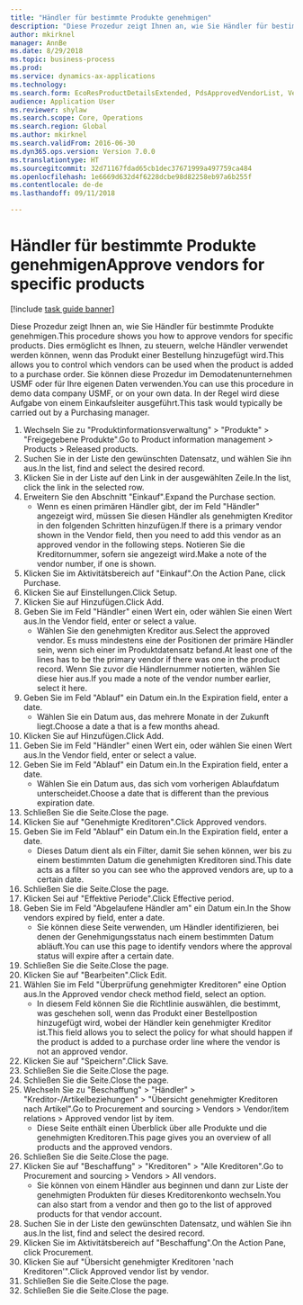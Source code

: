 ```yaml
--- 
title: "Händler für bestimmte Produkte genehmigen"
description: "Diese Prozedur zeigt Ihnen an, wie Sie Händler für bestimmte Produkte genehmigen."
author: mkirknel
manager: AnnBe
ms.date: 8/29/2018
ms.topic: business-process
ms.prod: 
ms.service: dynamics-ax-applications
ms.technology: 
ms.search.form: EcoResProductDetailsExtended, PdsApprovedVendorList, VendTable
audience: Application User
ms.reviewer: shylaw
ms.search.scope: Core, Operations
ms.search.region: Global
ms.author: mkirknel
ms.search.validFrom: 2016-06-30
ms.dyn365.ops.version: Version 7.0.0
ms.translationtype: HT
ms.sourcegitcommit: 32d71167fdad65cb1dec37671999a497759ca484
ms.openlocfilehash: 1e6669d632d4f6228dcbe98d82258eb97a6b255f
ms.contentlocale: de-de
ms.lasthandoff: 09/11/2018

---
```

# <a name="approve-vendors-for-specific-products"></a><span data-ttu-id="8813b-103">Händler für bestimmte Produkte genehmigen</span><span class="sxs-lookup"><span data-stu-id="8813b-103">Approve vendors for specific products</span></span>

[!include [task guide banner](../../includes/task-guide-banner.md)]

<span data-ttu-id="8813b-104">Diese Prozedur zeigt Ihnen an, wie Sie Händler für bestimmte Produkte genehmigen.</span><span class="sxs-lookup"><span data-stu-id="8813b-104">This procedure shows you how to approve vendors for specific products.</span></span> <span data-ttu-id="8813b-105">Dies ermöglicht es Ihnen, zu steuern, welche Händler verwendet werden können, wenn das Produkt einer Bestellung hinzugefügt wird.</span><span class="sxs-lookup"><span data-stu-id="8813b-105">This allows you to control which vendors can be used when the product is added to a purchase order.</span></span> <span data-ttu-id="8813b-106">Sie können diese Prozedur im Demodatenunternehmen USMF oder für Ihre eigenen Daten verwenden.</span><span class="sxs-lookup"><span data-stu-id="8813b-106">You can use this procedure in demo data company USMF, or on your own data.</span></span> <span data-ttu-id="8813b-107">In der Regel wird diese Aufgabe von einem Einkaufsleiter ausgeführt.</span><span class="sxs-lookup"><span data-stu-id="8813b-107">This task would typically be carried out by a Purchasing manager.</span></span>

1. <span data-ttu-id="8813b-108">Wechseln Sie zu "Produktinformationsverwaltung" > "Produkte" > "Freigegebene Produkte".</span><span class="sxs-lookup"><span data-stu-id="8813b-108">Go to Product information management > Products > Released products.</span></span>
2. <span data-ttu-id="8813b-109">Suchen Sie in der Liste den gewünschten Datensatz, und wählen Sie ihn aus.</span><span class="sxs-lookup"><span data-stu-id="8813b-109">In the list, find and select the desired record.</span></span>
3. <span data-ttu-id="8813b-110">Klicken Sie in der Liste auf den Link in der ausgewählten Zeile.</span><span class="sxs-lookup"><span data-stu-id="8813b-110">In the list, click the link in the selected row.</span></span>
4. <span data-ttu-id="8813b-111">Erweitern Sie den Abschnitt "Einkauf".</span><span class="sxs-lookup"><span data-stu-id="8813b-111">Expand the Purchase section.</span></span>
    * <span data-ttu-id="8813b-112">Wenn es einen primären Händler gibt, der im Feld "Händler" angezeigt wird, müssen Sie diesen Händler als genehmigten Kreditor in den folgenden Schritten hinzufügen.</span><span class="sxs-lookup"><span data-stu-id="8813b-112">If there is a primary vendor shown in the Vendor field, then you need to add this vendor as an approved vendor in the following steps.</span></span> <span data-ttu-id="8813b-113">Notieren Sie die Kreditornummer, sofern sie angezeigt wird.</span><span class="sxs-lookup"><span data-stu-id="8813b-113">Make a note of the vendor number, if one is shown.</span></span>  
5. <span data-ttu-id="8813b-114">Klicken Sie im Aktivitätsbereich auf "Einkauf".</span><span class="sxs-lookup"><span data-stu-id="8813b-114">On the Action Pane, click Purchase.</span></span>
6. <span data-ttu-id="8813b-115">Klicken Sie auf Einstellungen.</span><span class="sxs-lookup"><span data-stu-id="8813b-115">Click Setup.</span></span>
7. <span data-ttu-id="8813b-116">Klicken Sie auf Hinzufügen.</span><span class="sxs-lookup"><span data-stu-id="8813b-116">Click Add.</span></span>
8. <span data-ttu-id="8813b-117">Geben Sie im Feld "Händler" einen Wert ein, oder wählen Sie einen Wert aus.</span><span class="sxs-lookup"><span data-stu-id="8813b-117">In the Vendor field, enter or select a value.</span></span>
    * <span data-ttu-id="8813b-118">Wählen Sie den genehmigten Kreditor aus.</span><span class="sxs-lookup"><span data-stu-id="8813b-118">Select the approved vendor.</span></span> <span data-ttu-id="8813b-119">Es muss mindestens eine der Positionen der primäre Händler sein, wenn sich einer im Produktdatensatz befand.</span><span class="sxs-lookup"><span data-stu-id="8813b-119">At least one of the lines has to be the primary vendor if there was one in the product record.</span></span> <span data-ttu-id="8813b-120">Wenn Sie zuvor die Händlernummer notierten, wählen Sie diese hier aus.</span><span class="sxs-lookup"><span data-stu-id="8813b-120">If you made a note of the vendor number earlier, select it here.</span></span>  
9. <span data-ttu-id="8813b-121">Geben Sie im Feld "Ablauf" ein Datum ein.</span><span class="sxs-lookup"><span data-stu-id="8813b-121">In the Expiration field, enter a date.</span></span>
    * <span data-ttu-id="8813b-122">Wählen Sie ein Datum aus, das mehrere Monate in der Zukunft liegt.</span><span class="sxs-lookup"><span data-stu-id="8813b-122">Choose a date a that is a few months ahead.</span></span>  
10. <span data-ttu-id="8813b-123">Klicken Sie auf Hinzufügen.</span><span class="sxs-lookup"><span data-stu-id="8813b-123">Click Add.</span></span>
11. <span data-ttu-id="8813b-124">Geben Sie im Feld "Händler" einen Wert ein, oder wählen Sie einen Wert aus.</span><span class="sxs-lookup"><span data-stu-id="8813b-124">In the Vendor field, enter or select a value.</span></span>
12. <span data-ttu-id="8813b-125">Geben Sie im Feld "Ablauf" ein Datum ein.</span><span class="sxs-lookup"><span data-stu-id="8813b-125">In the Expiration field, enter a date.</span></span>
    * <span data-ttu-id="8813b-126">Wählen Sie ein Datum aus, das sich vom vorherigen Ablaufdatum unterscheidet.</span><span class="sxs-lookup"><span data-stu-id="8813b-126">Choose a date that is different than the previous expiration date.</span></span>  
13. <span data-ttu-id="8813b-127">Schließen Sie die Seite.</span><span class="sxs-lookup"><span data-stu-id="8813b-127">Close the page.</span></span>
14. <span data-ttu-id="8813b-128">Klicken Sie auf "Genehmigte Kreditoren".</span><span class="sxs-lookup"><span data-stu-id="8813b-128">Click Approved vendors.</span></span>
15. <span data-ttu-id="8813b-129">Geben Sie im Feld "Ablauf" ein Datum ein.</span><span class="sxs-lookup"><span data-stu-id="8813b-129">In the Expiration field, enter a date.</span></span>
    * <span data-ttu-id="8813b-130">Dieses Datum dient als ein Filter, damit Sie sehen können, wer bis zu einem bestimmten Datum die genehmigten Kreditoren sind.</span><span class="sxs-lookup"><span data-stu-id="8813b-130">This date acts as a filter so you can see who the approved vendors are, up to a certain date.</span></span>  
16. <span data-ttu-id="8813b-131">Schließen Sie die Seite.</span><span class="sxs-lookup"><span data-stu-id="8813b-131">Close the page.</span></span>
17. <span data-ttu-id="8813b-132">Klicken Sei auf "Effektive Periode".</span><span class="sxs-lookup"><span data-stu-id="8813b-132">Click Effective period.</span></span>
18. <span data-ttu-id="8813b-133">Geben Sie im Feld "Abgelaufene Händler am" ein Datum ein.</span><span class="sxs-lookup"><span data-stu-id="8813b-133">In the Show vendors expired by field, enter a date.</span></span>
    * <span data-ttu-id="8813b-134">Sie können diese Seite verwenden, um Händler identifizieren, bei denen der Genehmigungsstatus nach einem bestimmten Datum abläuft.</span><span class="sxs-lookup"><span data-stu-id="8813b-134">You can use this page to identify vendors where the approval status will expire after a certain date.</span></span>  
19. <span data-ttu-id="8813b-135">Schließen Sie die Seite.</span><span class="sxs-lookup"><span data-stu-id="8813b-135">Close the page.</span></span>
20. <span data-ttu-id="8813b-136">Klicken Sie auf "Bearbeiten".</span><span class="sxs-lookup"><span data-stu-id="8813b-136">Click Edit.</span></span>
21. <span data-ttu-id="8813b-137">Wählen Sie im Feld "Überprüfung genehmigter Kreditoren" eine Option aus.</span><span class="sxs-lookup"><span data-stu-id="8813b-137">In the Approved vendor check method field, select an option.</span></span>
    * <span data-ttu-id="8813b-138">In diesem Feld können Sie die Richtlinie auswählen, die bestimmt, was geschehen soll, wenn das Produkt einer Bestellpostion hinzugefügt wird, wobei der Händler kein genehmigter Kreditor ist.</span><span class="sxs-lookup"><span data-stu-id="8813b-138">This field allows you to select the policy for what should happen if the product is added to a purchase order line where the vendor is not an approved vendor.</span></span>  
22. <span data-ttu-id="8813b-139">Klicken Sie auf "Speichern".</span><span class="sxs-lookup"><span data-stu-id="8813b-139">Click Save.</span></span>
23. <span data-ttu-id="8813b-140">Schließen Sie die Seite.</span><span class="sxs-lookup"><span data-stu-id="8813b-140">Close the page.</span></span>
24. <span data-ttu-id="8813b-141">Schließen Sie die Seite.</span><span class="sxs-lookup"><span data-stu-id="8813b-141">Close the page.</span></span>
25. <span data-ttu-id="8813b-142">Wechseln Sie zu "Beschaffung" > "Händler" > "Kreditor-/Artikelbeziehungen" > "Übersicht genehmigter Kreditoren nach Artikel".</span><span class="sxs-lookup"><span data-stu-id="8813b-142">Go to Procurement and sourcing > Vendors > Vendor/item relations > Approved vendor list by item.</span></span>
    * <span data-ttu-id="8813b-143">Diese Seite enthält einen Überblick über alle Produkte und die genehmigten Kreditoren.</span><span class="sxs-lookup"><span data-stu-id="8813b-143">This page gives you an overview of all products and the approved vendors.</span></span>  
26. <span data-ttu-id="8813b-144">Schließen Sie die Seite.</span><span class="sxs-lookup"><span data-stu-id="8813b-144">Close the page.</span></span>
27. <span data-ttu-id="8813b-145">Klicken Sie auf "Beschaffung" > "Kreditoren" > "Alle Kreditoren".</span><span class="sxs-lookup"><span data-stu-id="8813b-145">Go to Procurement and sourcing > Vendors > All vendors.</span></span>
    * <span data-ttu-id="8813b-146">Sie können von einem Händler aus beginnen und dann zur Liste der genehmigten Produkten für dieses Kreditorenkonto wechseln.</span><span class="sxs-lookup"><span data-stu-id="8813b-146">You can also start from a vendor and then go to the list of approved products for that vendor account.</span></span>  
28. <span data-ttu-id="8813b-147">Suchen Sie in der Liste den gewünschten Datensatz, und wählen Sie ihn aus.</span><span class="sxs-lookup"><span data-stu-id="8813b-147">In the list, find and select the desired record.</span></span>
29. <span data-ttu-id="8813b-148">Klicken Sie im Aktivitätsbereich auf "Beschaffung".</span><span class="sxs-lookup"><span data-stu-id="8813b-148">On the Action Pane, click Procurement.</span></span>
30. <span data-ttu-id="8813b-149">Klicken Sie auf "Übersicht genehmigter Kreditoren 'nach Kreditoren'".</span><span class="sxs-lookup"><span data-stu-id="8813b-149">Click Approved vendor list by vendor.</span></span>
31. <span data-ttu-id="8813b-150">Schließen Sie die Seite.</span><span class="sxs-lookup"><span data-stu-id="8813b-150">Close the page.</span></span>
32. <span data-ttu-id="8813b-151">Schließen Sie die Seite.</span><span class="sxs-lookup"><span data-stu-id="8813b-151">Close the page.</span></span>


